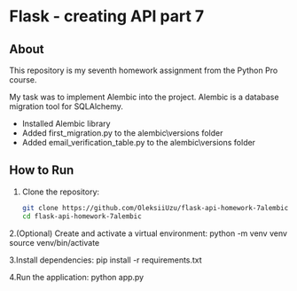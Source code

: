 # Flask - creating API part 7

## About

This repository is my seventh homework assignment from the Python Pro course. 

My task was to implement Alembic into the project. 
Alembic is a database migration tool for SQLAlchemy.

 - Installed Alembic library
 - Added first_migration.py to the alembic\versions folder
 - Added email_verification_table.py to the alembic\versions folder

## How to Run

1. Clone the repository:  
   ```bash
   git clone https://github.com/OleksiiUzu/flask-api-homework-7alembic.git
   cd flask-api-homework-7alembic
2.(Optional) Create and activate a virtual environment:
  python -m venv venv
  source venv/bin/activate

3.Install dependencies:
  pip install -r requirements.txt

4.Run the application:
  python app.py
